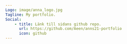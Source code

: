 ```yaml
---
Logo: image/anna_logo.jpg
Tagline: My portfolio.
Social:
    - title: Länk till sidans github repo.
      url: https://github.com/Aeen/anns21-portfolio
      icon: github
---
```

